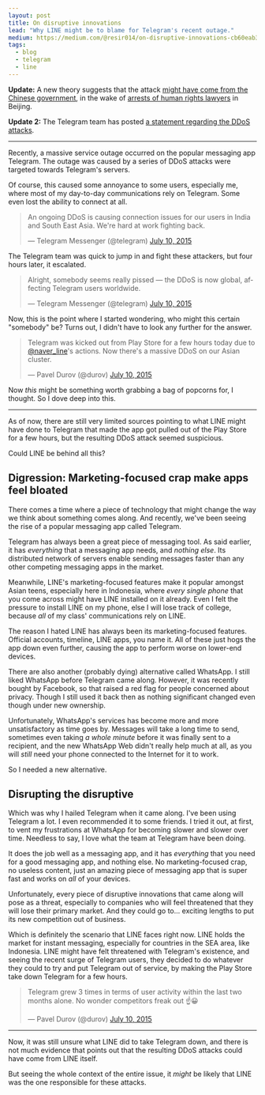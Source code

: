 ```yaml
---
layout: post
title: On disruptive innovations
lead: "Why LINE might be to blame for Telegram's recent outage."
medium: https://medium.com/@resir014/on-disruptive-innovations-cb60eab3b4a6
tags:
  - blog
  - telegram
  - line
---
```


**Update:** A new theory suggests that the attack [might have come from the Chinese government](http://techcrunch.com/2015/07/13/did-china-take-down-messaging-app-telegram/), in the wake of [arrests of human rights lawyers](http://www.wsj.com/articles/beijing-locks-up-the-lawyers-1436738563) in Beijing.

**Update 2:** The Telegram team has posted [a statement regarding the DDoS attacks](https://telegram.org/blog/ddos).

---

Recently, a massive service outage occurred on the popular messaging app Telegram. The outage was caused by a series of DDoS attacks were targeted towards Telegram's servers.

Of course, this caused some annoyance to some users, especially me, where most of my day-to-day communications rely on Telegram. Some even lost the ability to connect at all.

<blockquote class="twitter-tweet" lang="en"><p lang="en" dir="ltr">An ongoing DDoS is causing connection issues for our users in India and South East Asia. We&#39;re hard at work fighting back.</p>&mdash; Telegram Messenger (@telegram) <a href="https://twitter.com/telegram/status/619451363559350272">July 10, 2015</a></blockquote>

The Telegram team was quick to jump in and fight these attackers, but four hours later, it escalated.

<blockquote class="twitter-tweet" lang="en"><p lang="en" dir="ltr">Alright, somebody seems really pissed — the DDoS is now global, affecting Telegram users worldwide.</p>&mdash; Telegram Messenger (@telegram) <a href="https://twitter.com/telegram/status/619515927353278464">July 10, 2015</a></blockquote>

Now, this is the point where I started wondering, who might this certain "somebody" be? Turns out, I didn't have to look any further for the answer.

<blockquote class="twitter-tweet" lang="en"><p lang="en" dir="ltr">Telegram was kicked out from Play Store for a few hours today due to <a href="https://twitter.com/NAVER_LINE">@naver_line</a>&#39;s actions. Now there&#39;s a massive DDoS on our Asian cluster.</p>&mdash; Pavel Durov (@durov) <a href="https://twitter.com/durov/status/619486763032182784">July 10, 2015</a></blockquote>

Now *this* might be something worth grabbing a bag of popcorns for, I thought. So I dove deep into this.

---

As of now, there are still very limited sources pointing to what LINE might have done to Telegram that made the app got pulled out of the Play Store for a few hours, but the resulting DDoS attack seemed suspicious.

Could LINE be behind all this?

## Digression: Marketing-focused crap make apps feel bloated

There comes a time where a piece of technology that might change the way we think about something comes along. And recently, we've been seeing the rise of a popular messaging app called Telegram.

Telegram has always been a great piece of messaging tool. As said earlier, it has *everything* that a messaging app needs, and *nothing else*. Its distributed network of servers enable sending messages faster than any other competing messaging apps in the market.

Meanwhile, LINE's marketing-focused features make it popular amongst Asian teens, especially here in Indonesia, where *every single phone* that you come across might have LINE installed on it already. Even I felt the pressure to install LINE on my phone, else I will lose track of college, because *all* of my class' communications rely on LINE.

The reason I hated LINE has always been its marketing-focused features. Official accounts, timeline, LINE apps, you name it. All of these just hogs the app down even further, causing the app to perform worse on lower-end devices.

There are also another (probably dying) alternative called WhatsApp. I still liked WhatsApp before Telegram came along. However, it was recently bought by Facebook, so that raised a red flag for people concerned about privacy. Though I still used it back then as nothing significant changed even though under new ownership.

Unfortunately, WhatsApp's services has become more and more unsatisfactory as time goes by. Messages will take a long time to send, sometimes even taking *a whole minute* before it was finally sent to a recipient, and the new WhatsApp Web didn't really help much at all, as you will *still* need your phone connected to the Internet for it to work.

So I needed a new alternative.

## Disrupting the disruptive

Which was why I hailed Telegram when it came along. I've been using Telegram a lot. I even recommended it to some friends. I tried it out, at first, to vent my frustrations at WhatsApp for becoming slower and slower over time. Needless to say, I love what the team at Telegram have been doing.

It does the job well as a messaging app, and it has *everything* that you need for a good messaging app, and nothing else. No marketing-focused crap, no useless content, just an amazing piece of messaging app that is super fast and works on *all* of your devices.

Unfortunately, every piece of disruptive innovations that came along will pose as a threat, especially to companies who will feel threatened that they will lose their primary market. And they could go to... exciting lengths to put its new competition out of business.

Which is definitely the scenario that LINE faces right now. LINE holds the market for instant messaging, especially for countries in the SEA area, like Indonesia. LINE might have felt threatened with Telegram's existence, and seeing the recent surge of Telegram users, they decided to do whatever they could to try and put Telegram out of service, by making the Play Store take down Telegram for a few hours.

<blockquote class="twitter-tweet" lang="en"><p lang="en" dir="ltr">Telegram grew 3 times in terms of user activity within the last two months alone. No wonder competitors freak out ☝️😀</p>&mdash; Pavel Durov (@durov) <a href="https://twitter.com/durov/status/619501642199793665">July 10, 2015</a></blockquote>

---

Now, it was still unsure what LINE did to take Telegram down, and there is not much evidence that points out that the resulting DDoS attacks could have come from LINE itself.

But seeing the whole context of the entire issue, it *might* be likely that LINE was the one responsible for these attacks.
